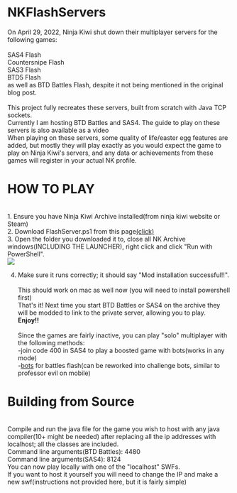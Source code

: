 # NKFlashServers
On April 29, 2022, Ninja Kiwi shut down their multiplayer servers for the following games:<br>
<br>
SAS4 Flash<br>
Countersnipe Flash<br>
SAS3 Flash<br>
BTD5 Flash<br>
as well as BTD Battles Flash, despite it not being mentioned in the original blog post.<br>
<br>
This project fully recreates these servers, built from scratch with Java TCP sockets.<br>
Currently I am hosting BTD Battles and SAS4. The guide to play on these servers is also available as a video<br>
When playing on these servers, some quality of life/easter egg features are added, but mostly they will play exactly as you would expect the game to play on Ninja Kiwi's servers, and any data or achievements from these games will register in your actual NK profile.<br>
<h1>
HOW TO PLAY<br></h1>
<br>
1. Ensure you have Ninja Kiwi Archive installed(from ninja kiwi website or Steam)<br>
2. Download FlashServer.ps1 from this page<a href = https://github.com/GlennnM/NKFlashServers/releases/tag/v1.1>(click)</a><br>
3. Open the folder you downloaded it to, close all NK Archive windows(INCLUDING THE LAUNCHER), right click and click "Run with PowerShell".<br>
<img src = https://user-images.githubusercontent.com/77253453/174930851-e4e85f61-5b8d-415c-ba27-a7497d3e557a.png></img>

4. Make sure it runs correctly; it should say "Mod installation successful!!".<br><br>This should work on mac as well now (you will need to install powershell first)<br>
That's it! Next time you start BTD Battles or SAS4 on the archive they will be modded to link to the private server, allowing you to play.<br><b>Enjoy!!</b><br>
<br>Since the games are fairly inactive, you can play "solo" multiplayer with the following methods:<br>
-join code 400 in SAS4 to play a boosted game with bots(works in any mode)<br>
-<a href = https://github.com/Kinnay/Bloons-Terminator>bots</a> for battles flash(can be reworked into challenge bots, similar to professor evil on mobile)<br>
<h1>
Building from Source<br>
  </h1>
<br>
Compile and run the java file for the game you wish to host with any java compiler(10+ might be needed) after replacing all the ip addresses with localhost; all the classes are included.<br>
Command line arguments(BTD Battles): 4480<br>
Command line arguments(SAS4): 8124<br>
You can now play locally with one of the "localhost" SWFs. <br>
If you want to host it yourself you will need to change the IP and make a new swf(instructions not provided here, but it is fairly simple)<br>
<br>

